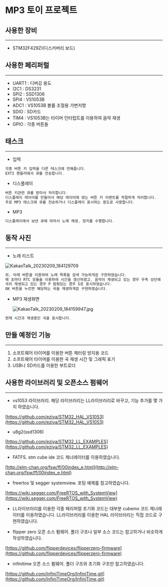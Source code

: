 # MP3 토이 프로젝트

## 사용한 장비

---

- STM32F429ZI(디스커버리 보드)

## 사용한 페리퍼럴

---

- UART1 : 디버깅 용도
- I2C1 : DS3231
- SPI2 : SSD1306
- SPI4 : VS1053B
- ADC1 : VS1053B 볼륨 조절용 가변저항
- SDIO : SD카드
- TIM4 :  VS1053B는 타이머 인터럽트를 이용하여 음악 재생
- GPIO : 각종 버튼들

## 태스크

---

- 입력

```c
각종 버튼 키 입력을 다른 태스크에 전해줍니다.
EXTI 핸들러에서 큐를 전송합니다.
```

- 디스플레이

```c
버튼 키관련 큐를 받아서 처리합니다.
디스플레이 레이어를 만들어서 해당 레이어에 맞는 버튼 키 이벤트를 적절하게 처리합니다.
주로 MP3 태스크에 큐를 전송하거나 디스플레이 표시하는 용도로 사용합니다.
```

- MP3

```c
디스플레이에서 보낸 큐에 따라서 노래 재생, 정지를 수행합니다.
```

## 동작 사진

---

- 노래 리스트
    
![KakaoTalk_20230209_184129709](https://user-images.githubusercontent.com/88184255/217788264-c2b655b6-67bd-4827-88db-4f90d81a49ac.jpg)
    

```c
위, 아래 버튼을 이용하여 노래 목록을 검색 가능하게끔 구현하였습니다.
매 초마다 RTC 모듈을 이용하여 시간을 갱신하였고, 음악이 재생되고 있는 경우 우측 상단에
곡이 재생되고 있는 경우 P 멈춰있는 경우 S로 표시하였습니다.
OK 버튼을 누르면 해당하는 곡을 재생하게끔 구현하였습니다.
```

- MP3 재생화면
    
    ![KakaoTalk_20230209_184159947.jpg](https://s3-us-west-2.amazonaws.com/secure.notion-static.com/ad3b03de-8b0c-43d5-aea6-2747d8007c21/KakaoTalk_20230209_184159947.jpg)
    

```c
현재 시간과 재생중인 곡을 표시합니다.
```

## 만들 예정인 기능

---

1. 소프트웨어 타이머를 이용한 버튼 채터링 방지용 코드
2. 소프트웨어 타이머를 이용한 곡 재생 시간 및 그래픽 표기
3. USB나 SD카드를 이용한 부트로더

## 사용한 라이브러리 및 오픈소스 펌웨어

---

- vs1053 라이브러리. 해당 라이브러리는 LL라이브러리로 바꾸고, 기능 추가를 몇 가지 하였습니다.

[https://github.com/eziya/STM32_HAL_VS1053](https://github.com/eziya/STM32_HAL_VS1053)

- u8g2(ssd1306)

[https://github.com/eziya/STM32_LL_EXAMPLES](https://github.com/eziya/STM32_LL_EXAMPLES)

- FATFS. stm cube ide 코드 제너레이터를 이용하였습니다.

[http://elm-chan.org/fsw/ff/00index_e.html](http://elm-chan.org/fsw/ff/00index_e.html)

- freertos 및 segger systemview. 포팅 예제를 참고하였습니다.

[https://wiki.segger.com/FreeRTOS_with_SystemView](https://wiki.segger.com/FreeRTOS_with_SystemView)

- LL라이브러리를 이용한 각종 페리퍼럴 초기화 코드는 대부분 cubemx 코드 제너레이터를 이용하였습니다. LL라이브러리를 이용한 HAL 라이브러리는 직접 코드로 구현하였습니다.

- flipper zero 오픈 소스 펌웨어. 폴더 구조나 일부 소스 코드는 참고하거나 비슷하게 작성하였습니다.

[https://github.com/flipperdevices/flipperzero-firmware](https://github.com/flipperdevices/flipperzero-firmware)

- infinitime 오픈 소스 펌웨어. 폴더 구조와 초기화 구조만 참고하였습니다.

[https://github.com/InfiniTimeOrg/InfiniTime.git](https://github.com/InfiniTimeOrg/InfiniTime.git)

